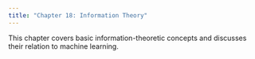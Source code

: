 ```yaml
---
title: "Chapter 18: Information Theory"
---
```

This chapter covers basic information-theoretic concepts and discusses their relation to machine learning.